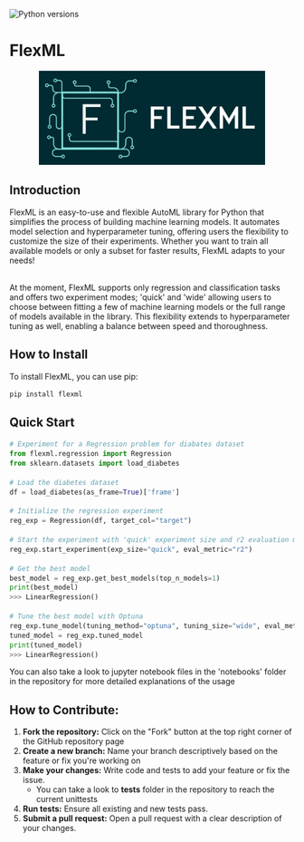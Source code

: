 ![Python versions](https://img.shields.io/badge/python_3.10+-blue)
# FlexML

<div align="center">
<img src="img/flexml_banner.jpeg" alt="drawing" width="400"/>
</div>

## Introduction
FlexML is an easy-to-use and flexible AutoML library for Python that simplifies the process of building machine learning models. It automates model selection and hyperparameter tuning, offering users the flexibility to customize the size of their experiments. Whether you want to train all available models or only a subset for faster results, FlexML adapts to your needs! <br> <br>

At the moment, FlexML supports only regression and classification tasks and offers two experiment modes; 'quick' and 'wide' allowing users to choose between fitting a few of machine learning models or the full range of models available in the library. This flexibility extends to hyperparameter tuning as well, enabling a balance between speed and thoroughness.

## How to Install
To install FlexML, you can use pip:

```bash
pip install flexml
```

## Quick Start

```python
# Experiment for a Regression problem for diabates dataset
from flexml.regression import Regression
from sklearn.datasets import load_diabetes

# Load the diabetes dataset
df = load_diabetes(as_frame=True)['frame']

# Initialize the regression experiment
reg_exp = Regression(df, target_col="target")

# Start the experiment with 'quick' experiment size and r2 evaluation metric
reg_exp.start_experiment(exp_size="quick", eval_metric="r2")

# Get the best model
best_model = reg_exp.get_best_models(top_n_models=1)
print(best_model)
>>> LinearRegression()

# Tune the best model with Optuna
reg_exp.tune_model(tuning_method="optuna", tuning_size="wide", eval_metric="r2")
tuned_model = reg_exp.tuned_model
print(tuned_model)
>>> LinearRegression()
```
You can also take a look to jupyter notebook files in the 'notebooks' folder in the repository for more detailed explanations of the usage

## How to Contribute:

1. **Fork the repository:** Click on the "Fork" button at the top right corner of the GitHub repository page
2. **Create a new branch:** Name your branch descriptively based on the feature or fix you're working on
3. **Make your changes:** Write code and tests to add your feature or fix the issue.
   - You can take a look to **tests** folder in the repository to reach the current unittests
4. **Run tests:** Ensure all existing and new tests pass.
5. **Submit a pull request:** Open a pull request with a clear description of your changes.